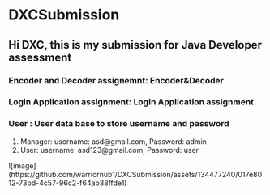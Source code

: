 # DXCSubmission

## Hi DXC, this is my submission for Java Developer assessment
### Encoder and Decoder assignemnt: Encoder&Decoder 
### Login Application assignment: Login Application assignment
### User : User data base to store username and password
<ol>
<li>Manager: username: asd@gmail.com, Password: admin</li>
<li>User: username: asd123@gmail.com, Password: user</li>
</ol>
![image](https://github.com/warriornub1/DXCSubmission/assets/134477240/017e8012-73bd-4c57-96c2-f64ab38ffde1)
